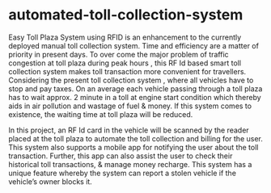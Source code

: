 # automated-toll-collection-system

Easy Toll Plaza  System using RFID is an enhancement  to the currently deployed manual toll collection system. Time and efficiency are a matter of priority in present days. To over come the major problem of traffic congestion at toll plaza during peak hours , this RF Id based smart toll collection system makes toll transaction more convenient for travellers.  Considering the present toll collection system , where all vehicles have to stop and pay taxes. On an average each vehicle passing through a toll plaza has to wait approx. 2 minute in a toll at engine start condition which thereby aids in air pollution and wastage of fuel & money. If this system comes to existence, the waiting time at toll plaza will be reduced.

In this project, an RF Id card in the vehicle will be scanned by the reader placed at the toll plaza to automate the toll collection and billing for the user. This system also supports a mobile app for notifying the user about the toll transaction. Further, this app can also assist the  user to check their historical toll transactions, & manage money recharge. This system has a unique feature whereby the system can report a stolen vehicle if the vehicle’s owner blocks it. 
